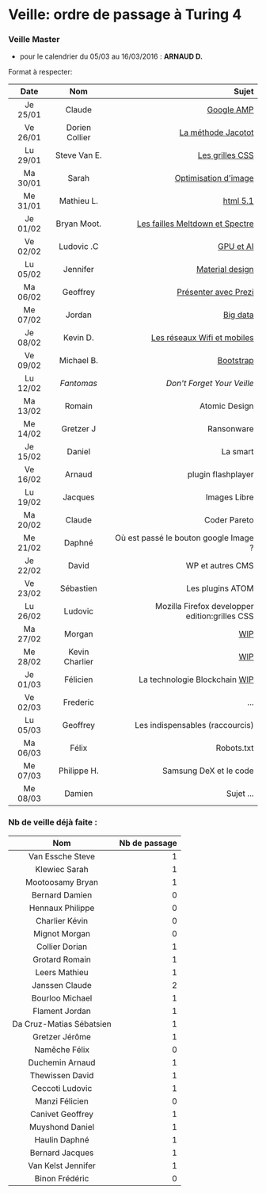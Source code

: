 ﻿# Veille: ordre de passage à Turing 4
 
 ### Veille Master
- pour le calendrier du 05/03 au 16/03/2016 : **ARNAUD D.**

Format à respecter:   

| Date          | Nom              | Sujet              |
|:----------------:|:----------------:| ------------------:|
| Je 25/01 | Claude | [Google AMP](https://github.com/ClaudeJanssenPro/veille250118_amp) |
| Ve 26/01 | Dorien Collier | [La méthode Jacotot](https://contattafiles.s3-us-west-1.amazonaws.com/tnt14094/8FxtYHOcQ-GuswT/jacotot.pdf) |
| Lu 29/01 | Steve Van E.     | [Les grilles CSS](https://github.com/Steve-VE/CSS-Grid) |
| Ma 30/01 | Sarah            | [Optimisation d'image]() |
| Me 31/01 | Mathieu L.       | [html 5.1]() |
| Je 01/02 | Bryan Moot. | [Les failles Meltdown et Spectre](https://contattafiles.s3-us-west-1.amazonaws.com/tnt14094/6OUhj2ygWaeTTMR/Veille%20Technologique.docx) |
| Ve 02/02 | Ludovic .C | [GPU et AI]() |
| Lu 05/02 | Jennifer         | [Material design]()  |
| Ma 06/02 | Geoffrey | [Présenter avec Prezi](https://prezi.com/) |
| Me 07/02 | Jordan           | [Big data]() |
| Je 08/02 | Kevin D.         | [Les réseaux Wifi et mobiles](https://contattafiles.s3-us-west-1.amazonaws.com/tnt14094/uY9k3EfBqzse9EZ/Les%20r%C3%A9seaux%20Wifi%20et%20mobiles.pptx) |
| Ve 09/02 | Michael B.       | [Bootstrap]() |
| Lu 12/02 | _Fantomas_       | _Don't Forget Your Veille_ |
| Ma 13/02 | Romain           | Atomic Design  |
| Me 14/02 | Gretzer J        | Ransonware |
| Je 15/02 | Daniel           | La smart |
| Ve 16/02 | Arnaud           | plugin flashplayer |
| Lu 19/02 | Jacques          | Images Libre |
| Ma 20/02 | Claude           | Coder Pareto |
| Me 21/02 | Daphné           | Où est passé le bouton google Image ? |
| Je 22/02 | David            | WP et autres CMS |
| Ve 23/02 | Sébastien        | Les plugins ATOM |
| Lu 26/02 | Ludovic          |Mozilla Firefox developper edition:grilles CSS  
| Ma 27/02 | Morgan | [WIP](https://github.com/becodeorg/La-Veille/blob/master/Turing4/readme.md) |
| Me 28/02 | Kevin Charlier   | [WIP](https://github.com/becodeorg/La-Veille/blob/master/Turing4/readme.md) |
| Je 01/03 | Félicien         |La technologie Blockchain [WIP](https://github.com/becodeorg/La-Veille/blob/master/Turing4/readme.md) |
| Ve 02/03 | Frederic         |...
| Lu 05/03 | Geoffrey         | Les indispensables (raccourcis) |
| Ma 06/03 | Félix            | Robots.txt |
| Me 07/03 | Philippe H.      | Samsung DeX et le code |
| Me 08/03 | Damien           | Sujet ... |

### Nb de veille déjà faite :

| Nom             | Nb de passage     |
|:---------------:|------------------:|
|Van Essche	Steve | 1|
|Klewiec	Sarah    | 1|
|Mootoosamy	Bryan | 1|
|Bernard	Damien   | 0|
|Hennaux	Philippe | 0|
|Charlier	Kévin   | 0|
|Mignot	Morgan    | 0|
|Collier	Dorian   | 1|
|Grotard	Romain   | 1|
|Leers	Mathieu    | 1|
|Janssen	Claude   | 2|
|Bourloo	Michael  | 1|
|Flament	Jordan   | 1|
|Da Cruz-Matias	Sébatsien | 1|
|Gretzer	Jérôme   | 1|
|Namêche	Félix    | 0|
|Duchemin	Arnaud  | 1|
|Thewissen	David  | 1|
|Ceccoti	Ludovic  | 1|
|Manzi	Félicien   | 0|
|Canivet	Geoffrey | 1|
|Muyshond	Daniel  | 1|
|Haulin	Daphné    | 1|
|Bernard	Jacques  | 1|
|Van Kelst	Jennifer | 1|
|Binon	Frédéric   | 0|



